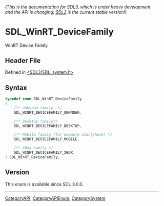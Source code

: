 ###### (This is the documentation for SDL3, which is under heavy development and the API is changing! [SDL2](https://wiki.libsdl.org/SDL2/) is the current stable version!)
# SDL_WinRT_DeviceFamily

WinRT Device Family

## Header File

Defined in [<SDL3/SDL_system.h>](https://github.com/libsdl-org/SDL/blob/main/include/SDL3/SDL_system.h)

## Syntax

```c
typedef enum SDL_WinRT_DeviceFamily
{
    /** Unknown family  */
    SDL_WINRT_DEVICEFAMILY_UNKNOWN,

    /** Desktop family*/
    SDL_WINRT_DEVICEFAMILY_DESKTOP,

    /** Mobile family (for example smartphone) */
    SDL_WINRT_DEVICEFAMILY_MOBILE,

    /** XBox family */
    SDL_WINRT_DEVICEFAMILY_XBOX,
} SDL_WinRT_DeviceFamily;
```

## Version

This enum is available since SDL 3.0.0.

----
[CategoryAPI](CategoryAPI), [CategoryAPIEnum](CategoryAPIEnum), [CategorySystem](CategorySystem)


